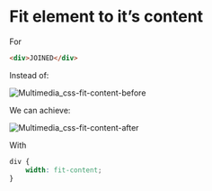 # Fit element to it’s content

For
```html
<div>JOINED</div>
```

Instead of:

![Multimedia_css-fit-content-before](https://github.com/user-attachments/assets/3d85950c-52b1-4e0e-91f4-2b628b9c3f1c)

We can achieve:

![Multimedia_css-fit-content-after](https://github.com/user-attachments/assets/c16079db-97b4-45e6-8fdd-e43eacaf94f7)

With
```css
div {
	width: fit-content;
}
```
